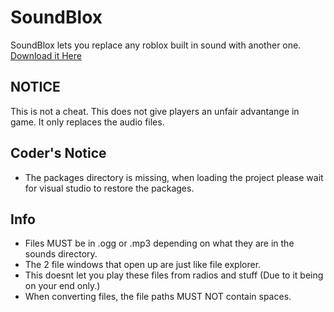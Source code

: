 # SoundBlox
SoundBlox lets you replace any roblox built in sound with another one.
[Download it Here](https://github.com/Awire9966/SoundBlox/releases/tag/1.0.4)

## NOTICE
This is not a cheat. This does not give players an unfair advantange in game. It only replaces the audio files.

## Coder's Notice
- The packages directory is missing, when loading the project please wait for visual studio to restore the packages.

## Info
- Files MUST be in .ogg or .mp3 depending on what they are in the sounds directory.
- The 2 file windows that open up are just like file explorer.
- This doesnt let you play these files from radios and stuff (Due to it being on your end only.)
- When converting files, the file paths MUST NOT contain spaces.
